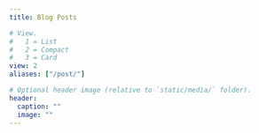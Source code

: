```yaml
---
title: Blog Posts

# View.
#   1 = List
#   2 = Compact
#   3 = Card
view: 2
aliases: ["/post/"]

# Optional header image (relative to `static/media/` folder).
header:
  caption: ""
  image: ""
---
```

